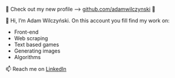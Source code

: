 🌟 Check out my new profile --> [github.com/adamwilczynski](https://github.com/adamwilczynski) 🌟

👋 Hi, I’m Adam Wilczyński. On this account you fill find my work on:
- Front-end
- Web scraping
- Text based games
- Generating images
- Algorithms

📫 Reach me on [LinkedIn](https://www.linkedin.com/in/adam-wilczynski)
